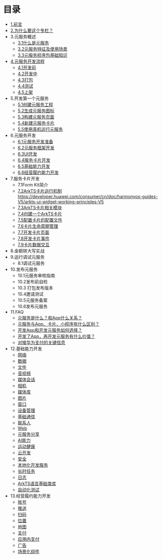 # 目录

* [1.前言](README.md)
* [2.为什么要这个专栏？](chapter2/Why.md)
* 3.元服务概述
  - [3.1什么是元服务](chapter3/3.1什么是元服务.md)
  - [3.2元服务特征及使用场景](chapter3/3.2元服务特征以及使用场景.md)
  - [3.3元服务程序包基础知识](chapter3/3.3元服务程序包基础知识.md)
* [4.元服务开发流程](chapter4/SUMMARY.md)
  - [4.1开发前](chapter4/4.1开发前.md)
  - [4.2开发中](chapter4/4.2开发中.md)
  - [4.3打包](chapter4/4.3打包.md)
  - [4.4测试](chapter4/4.4测试.md)
  - [4.5上架](chapter4/上架.md)
* 5.开发第一个元服务
  - [5.1创建元服务工程](chapter5/5.1使用真机运行元服务.md)
  - [5.2生成元服务图标](chapter5/5.2生成元服务图标.md)
  - [5.3构建元服务页面](chapter5/5.3构建元服务页面.md)
  - [5.4新建元服务卡片](chapter5/5.4新建元服务卡片.md)
  - [5.5使用真机运行元服务](chapter5/5.5使用真机运行元服务.md)
* 6.元服务开发
  - [6.1元服务开发准备](chapter6/6.1元服务开发准备.md)
  - [6.2元服务框架开发](chapter6/6.2元服务框架开发.md)
  - [6.3UI开发](chapter6/6.3UI开发)
  - [6.4服务卡片开发](chapter6/6.4服务卡片开发.md)
  - [6.5基础能力开发](chapter6/6.5基础能力开发.md)
  - [6.6经营履约能力开发](chapter6/6.6经营履约能力开发.md)
* 7.服务卡片开发
  - 7.1Form Kit简介
  - [7.2ArkTS卡片运行机制https://developer.huawei.com/consumer/cn/doc/harmonyos-guides-V5/arkts-ui-widget-working-principles-V5]()
  - [7.3ArkTS卡片相关模块](https://developer.huawei.com/consumer/cn/doc/harmonyos-guides-V5/arkts-ui-widget-modules-V5)
  - [7.4创建一个ArkTS卡片](https://developer.huawei.com/consumer/cn/doc/harmonyos-guides-V5/arkts-ui-widget-creation-V5)
  - [7.5配置卡片的配置文件](https://developer.huawei.com/consumer/cn/doc/harmonyos-guides-V5/arkts-ui-widget-configuration-V5)
  - [7.6卡片生命周期管理](https://developer.huawei.com/consumer/cn/doc/harmonyos-guides-V5/arkts-ui-widget-lifecycle-V5)
  - [7.7开发卡片页面](https://developer.huawei.com/consumer/cn/doc/harmonyos-guides-V5/arkts-ui-widget-page-V5)
  - [7.8开发卡片事件](https://developer.huawei.com/consumer/cn/doc/harmonyos-guides-V5/arkts-ui-widget-event-V5)
  - [7.9卡片数据交互](https://developer.huawei.com/consumer/cn/doc/harmonyos-guides-V5/arkts-ui-widget-interaction-V5)
* 8.金额转大写实战
* 9.运行调试元服务
   - 8.1调试元服务
* 10.发布元服务
   - 10.1元服务审核指南
   - 10.2发布前自检
   - 10.3 打包发布版本
   - 10.4邀请测试
   - 10.5元服务备案
   - 10.6发布元服务
* 11.FAQ
  - [元服务是什么？和App什么关系？](https://developer.huawei.com/consumer/cn/doc/atomic-faqs-V5/faqs-operational-1-V5)
  - [元服务与App、卡片、小程序有什么区别？](https://developer.huawei.com/consumer/cn/doc/atomic-faqs-V5/faqs-operational-2-V5)
  - [开发App和开发元服务如何选择？](https://developer.huawei.com/consumer/cn/doc/atomic-faqs-V5/faqs-operational-3-V5)
  - [开发了App，再开发元服务有什么价值？](https://developer.huawei.com/consumer/cn/doc/atomic-faqs-V5/faqs-operational-4-V5)
  - [对接华为支付的关键信息](https://developer.huawei.com/consumer/cn/doc/atomic-faqs-V5/faqs-operational-5-V5)
* 12.基础能力开发
   - [网络](https://developer.huawei.com/consumer/cn/doc/atomic-guides-V5/atomic-network-development-V5)
   - [数据](https://developer.huawei.com/consumer/cn/doc/atomic-guides-V5/atomic-database-V5)
   - [文件](https://developer.huawei.com/consumer/cn/doc/atomic-guides-V5/atomic-file-development-V5)
   - [音视频](https://developer.huawei.com/consumer/cn/doc/atomic-guides-V5/atomic-audio-development-V5)
   - [媒体会话](https://developer.huawei.com/consumer/cn/doc/atomic-guides-V5/atomic-avsession-development-V5)
   - [相机](https://developer.huawei.com/consumer/cn/doc/atomic-guides-V5/atomic-camera-V5)
   - [媒体库](https://developer.huawei.com/consumer/cn/doc/atomic-guides-V5/atomic-media-library-development-V5)
   - [图片](https://developer.huawei.com/consumer/cn/doc/atomic-guides-V5/atomic-image-development-V5)
   - [窗口](https://developer.huawei.com/consumer/cn/doc/atomic-guides-V5/atomic-window-development-V5)
   - [设备管理](https://developer.huawei.com/consumer/cn/doc/atomic-guides-V5/atomic-device-management-V5)
   - [基础通信](https://developer.huawei.com/consumer/cn/doc/atomic-guides-V5/atomic-connectivity-V5)
   - [联系人](https://developer.huawei.com/consumer/cn/doc/atomic-guides-V5/atomic-contacts-V5)
   - [Web](https://developer.huawei.com/consumer/cn/doc/atomic-guides-V5/atomic-web-development-V5)
   - [元服务分享](https://developer.huawei.com/consumer/cn/doc/atomic-guides-V5/atomic-service-sharing-V5)
   - [AI能力](https://developer.huawei.com/consumer/cn/doc/atomic-guides-V5/atomic-ai-development-V5)
   - [运动健康](https://developer.huawei.com/consumer/cn/doc/atomic-guides-V5/atomic-health-service-development-V5)
   - [云开发](https://developer.huawei.com/consumer/cn/doc/atomic-guides-V5/atomic-cloud-foundation-development-V5)
   - [安全](https://developer.huawei.com/consumer/cn/doc/atomic-guides-V5/atomic-security-development-V5)
   - [本地化开发服务](https://developer.huawei.com/consumer/cn/doc/atomic-guides-V5/atomic-localization-V5)
   - [长时任务](https://developer.huawei.com/consumer/cn/doc/atomic-guides-V5/atomic-backgroundtask-V5)
   - [日志](https://developer.huawei.com/consumer/cn/doc/atomic-guides-V5/atomic-log-development-V5)
   - [ArkTS语言基础类库](https://developer.huawei.com/consumer/cn/doc/atomic-guides-V5/atomic-arkts-utils-V5)
   - [自动化测试](https://developer.huawei.com/consumer/cn/doc/atomic-guides-V5/atomic-arkxtest-guidelines-V5)
* 13.经营履约能力开发
   - [账号](https://developer.huawei.com/consumer/cn/doc/atomic-guides-V5/atomic-account-development-V5)
   - [推送](https://developer.huawei.com/consumer/cn/doc/atomic-guides-V5/atomic-push-development-V5)
   - [扫码](https://developer.huawei.com/consumer/cn/doc/atomic-guides-V5/atomic-code-scan-development-V5)
   - [位置](https://developer.huawei.com/consumer/cn/doc/atomic-guides-V5/atomic-location-development-V5)
   - [地图](https://developer.huawei.com/consumer/cn/doc/atomic-guides-V5/atomic-map-development-V5)
   - [支付](https://developer.huawei.com/consumer/cn/doc/atomic-guides-V5/atomic-payment-development-V5)
   - [应用内支付](https://developer.huawei.com/consumer/cn/doc/atomic-guides-V5/atomic-iap-development-V5)
   - [广告](https://developer.huawei.com/consumer/cn/doc/atomic-guides-V5/atomic-ads-development-V5)
   - [场景化组件](https://developer.huawei.com/consumer/cn/doc/atomic-guides-V5/atomic-scenariofusion-development-V5)
